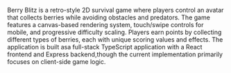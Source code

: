 Berry Blitz is a retro-style 2D survival game where players control an avatar that collects berries while avoiding obstacles and predators. The game features a canvas-based 
rendering system, touch/swipe controls for mobile, and progressive difficulty scaling. Players earn points by collecting different types of berries, each with unique scoring values and
effects. The application is built asa full-stack TypeScript application with a React frontend and Express backend,though the current implementation primarily focuses on client-side game logic.
